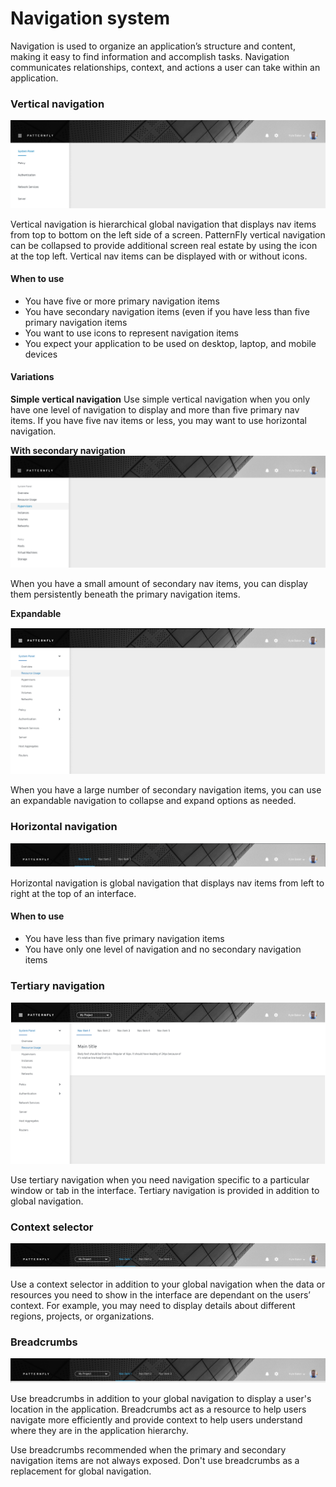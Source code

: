 # Navigation system
Navigation is used to organize an application’s structure and content, making it easy to find information and accomplish tasks. Navigation communicates relationships, context, and actions a user can take within an application.

### Vertical navigation
![Vertical nav](img/simple-vertical.png)

Vertical navigation is hierarchical global navigation that displays nav items from top to bottom on the left side of a screen. PatternFly vertical navigation can be collapsed to provide additional screen real estate by using the icon at the top left. Vertical nav items can be displayed with or without icons.

#### When to use
* You have five or more primary navigation items
* You have secondary navigation items (even if you have less than five primary navigation items
* You want to use icons to represent navigation items
* You expect your application to be used on desktop, laptop, and mobile devices

#### Variations
**Simple vertical navigation**
Use simple vertical navigation when you only have one level of navigation to display and more than five primary nav items. If you have five nav items or less, you may want to use horizontal navigation.

**With secondary navigation**
![Secondary nav](img/secondary-vertical.png)

When you have a small amount of secondary nav items, you can display them persistently beneath the primary navigation items.

**Expandable**

![Expandable nav](img/expandable.png)

When you have a large number of secondary navigation items, you can use an expandable navigation to collapse and expand options as needed.

### Horizontal navigation

![Horizontal nav](img/simple-horizontal.png)

Horizontal navigation is global navigation that displays nav items from left to right at the top of an interface.

#### When to use
* You have less than five primary navigation items
* You have only one level of navigation and no secondary navigation items

### Tertiary navigation

![Tertiary nav](img/tertiary.png)

Use tertiary navigation when you need navigation specific to a particular window or tab in the interface. Tertiary navigation is provided in addition to global navigation.

### Context selector

![Context selector](img/context-selector.png)

Use a context selector in addition to your global navigation when the data or resources you need to show in the interface are dependant on the users’ context. For example, you may need to display details about different regions, projects, or organizations.

### Breadcrumbs

![Breadcrumbs](img/context-selector.png)

Use breadcrumbs in addition to your global navigation to display a user's location in the application. Breadcrumbs act as a resource to help users navigate more efficiently and provide context to help users understand where they are in the application hierarchy.

Use breadcrumbs recommended when the primary and secondary navigation items are not always exposed.
Don't use breadcrumbs as a replacement for global navigation. 
